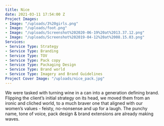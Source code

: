 ```yaml
---
title: Nice
date: 2021-03-11 17:54:00 Z
Project Images:
- Image: "/uploads/3%20girls.png"
- Image: "/uploads/foot.png"
- Image: "/uploads/Screenshot%202020-06-19%20at%2013.37.12.png"
- Image: "/uploads/Screenshot%202019-04-12%20at%2008.15.03.png"
Services:
- Service Type: Strategy
- Service Type: Branding
- Service Type: TOV
- Service Type: Pack copy
- Service Type: Packaging Design
- Service Type: Brand world
- Service Type: Imagery and Brand Guidelines
Project Cover Image: "/uploads/nice_pack.jpg"
---
```


We were tasked with turning wine in a can into a generation defining brand. Flipping the client’s initial strategy on its head, we moved them from an ironic and cliched world, to a much braver one that aligned with our women’s values - feisty, no-nonsense and up for a laugh. The punchy name, tone of voice, pack design & brand extensions are already making waves.
